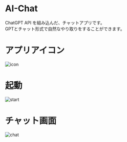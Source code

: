 # AI-Chat
ChatGPT API を組み込んだ、チャットアプリです。  
GPTとチャット形式で自然なやり取りをすることができます。

# アプリアイコン
![icon](https://github.com/shmp-dev/AI-Chat/assets/128882665/f75fe9c2-b9f9-4141-a64a-eccd0f2852b9)

# 起動
![start](https://github.com/shmp-dev/AI-Chat/assets/128882665/14e01e4a-5189-4894-a86f-f5d43fc16c9d)

# チャット画面
![chat](https://github.com/shmp-dev/AI-Chat/assets/128882665/7849bff7-8a6e-4184-98a1-d68556a4c642)
